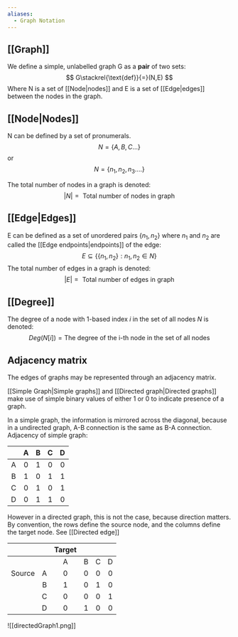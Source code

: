 ```yaml
---
aliases:
  - Graph Notation
---
```

## [[Graph]]
We define a simple, unlabelled graph G as a **pair** of two sets:
$$
G\stackrel{\text{def}}{=}(N,E)
$$
Where N is a set of [[Node|nodes]] and E is a set of [[Edge|edges]] between the nodes in the graph. 
## [[Node|Nodes]]
N can be defined by a set of pronumerals.
$$
N=\{A, B, C ...\}
$$
or
$$
N = \{n_{1}, n_{2}, n_{3} ....\}
$$

The total number of nodes in a graph is denoted:
$$
|N| = \text{ Total number of nodes in graph}
$$
## [[Edge|Edges]]
E can be defined as a set of unordered pairs $\{ {n_{1},n_{2}} \}$ where $n_{1}$ and $n_{2}$ are called the [[Edge endpoints|endpoints]] of the edge:
$$
E \subseteq \{ \{n_{1},n_{2}\} : n_{1}, n_{2} \in N \}
$$
The total number of edges in a graph is denoted:
$$
|E| = \text{ Total number of edges in graph}
$$
## [[Degree]]
The degree of a node with 1-based index $i$ in the set of all nodes $N$ is denoted:
$$
Deg( N[i] ) = \text{The degree of the i-th node in the set of all nodes }
$$


## Adjacency matrix
The edges of graphs may be represented through an adjacency matrix.

[[Simple Graph|Simple graphs]] and [[Directed graph|Directed graphs]] make use of simple binary values of either 1 or 0 to indicate presence of a graph.

In a simple graph, the information is mirrored across the diagonal, because in a undirected graph, A-B connection is the same as B-A connection.
Adjacency of simple graph:

|     |  A  |  B  |  C  |  D  |
| :-: | :-: | :-: | :-: | :-: |
|  A  |  0  |  1  |  0  |  0  |
|  B  |  1  |  0  |  1  |  1  |
|  C  |  0  |  1  |  0  |  1  |
|  D  |  0  |  1  |  1  |  0  |

However in a directed graph, this is not the case, because direction matters.
By convention, the rows define the source node, and the columns define the target node.
See [[Directed edge]]

|        |     | Target |     |     |     |
| ------ | :-: | :----: | :-: | :-: | :-: |
|        |     |   A    |  B  |  C  |  D  |
| Source |  A  |   0    |  0  |  0  |  0  |
|        |  B  |   1    |  0  |  1  |  0  |
|        |  C  |   0    |  0  |  0  |  1  |
|        |  D  |   0    |  1  |  0  |  0  |

![[directedGraph1.png]]